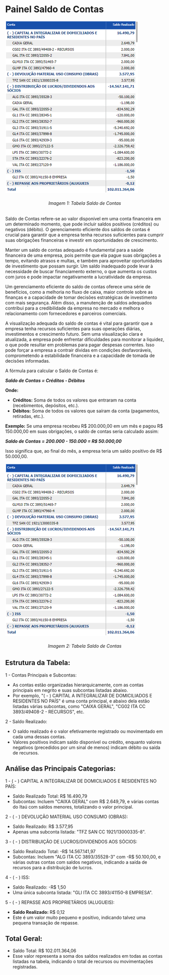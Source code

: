 # Painel Saldo de Contas
![Relatório "Saldo de Contas"](../../assets/account_balance.png)
<h6 align="center">Imagem 1: Tabela Saldo de Contas</h6>

Saldo de Contas refere-se ao valor disponível em uma conta financeira em um determinado momento, que pode incluir saldos positivos (créditos) ou negativos (débito). O gerenciamento eficiente dos saldos de contas é crucial para garantir que a empresa tenha recursos suficientes para cumprir suas obrigações financeiras e investir em oportunidades de crescimento.

Manter um saldo de contas adequado é fundamental para a saúde financeira de uma empresa, pois permite que ela pague suas obrigações a tempo, evitando atrasos e multas, e também para aproveitar oportunidades de investimento que possam surgir. Um saldo inadequado pode levar à necessidade de buscar financiamento externo, o que aumenta os custos com juros e pode impactar negativamente a lucratividade da empresa.

Um gerenciamento eficiente do saldo de contas oferece uma série de benefícios, como a melhoria no fluxo de caixa, maior controle sobre as finanças e a capacidade de tomar decisões estratégicas de investimento com mais segurança. Além disso, a manutenção de saldos adequados contribui para a credibilidade da empresa no mercado e melhora o relacionamento com fornecedores e parceiros comerciais.

A visualização adequada do saldo de contas é vital para garantir que a empresa tenha recursos suficientes para suas operações diárias, investimentos e crescimento futuro. Sem uma visualização clara e atualizada, a empresa pode enfrentar dificuldades para monitorar a liquidez, o que pode resultar em problemas para pagar despesas correntes. Isso pode forçar a empresa a contrair dívidas em condições desfavoráveis, comprometendo a estabilidade financeira e a capacidade de tomada de decisões informadas.

A fórmula para calcular o Saldo de Contas é:

**_Saldo de Contas = Créditos - Débitos_**

**Onde:**
- **Créditos:** Soma de todos os valores que entraram na conta (recebimentos, depósitos, etc.).
- **Débitos:** Soma de todos os valores que saíram da conta (pagamentos, retiradas, etc.).

**Exemplo:**
Se uma empresa recebeu R$ 200.000,00 em um mês e pagou R$ 150.000,00 em suas obrigações, o saldo de contas seria calculado assim:

**_Saldo de Contas = 200.000 - 150.000 = R$ 50.000,00_**

Isso significa que, ao final do mês, a empresa teria um saldo positivo de R$ 50.000,00.

![Relatório "Saldo de Contas"](../../assets/account_balance.png)
<h6 align="center">Imagem 2: Tabela Saldo de Contas</h6>

## **Estrutura da Tabela:**
1 - Contas Principais e Subcontas:

- As contas estão organizadas hierarquicamente, com as contas principais em negrito e suas subcontas listadas abaixo.
- Por exemplo, "( - ) CAPITAL A INTEGRALIZAR DE DOMICILIADOS E RESIDENTES NO PAÍS" é uma conta principal, e abaixo dela estão listadas várias subcontas, como "CAIXA GERAL", "CG02 ITA CC 3893/49408-2 - RECURSOS", etc.

2 - Saldo Realizado:

- O saldo realizado é o valor efetivamente registrado ou movimentado em cada uma dessas contas.
- Valores positivos indicam saldo disponível ou crédito, enquanto valores negativos (precedidos por um sinal de menos) indicam débito ou saída de recursos.

## **Análise das Principais Categorias:**
1 - ( - ) CAPITAL A INTEGRALIZAR DE DOMICILIADOS E RESIDENTES NO PAÍS:
- Saldo Realizado Total: R$ 16.490,79
- Subcontas: Incluem "CAIXA GERAL" com R$ 2.649,79, e várias contas do Itaú com saldos menores, totalizando o valor principal.

2 - ( - ) DEVOLUÇÃO MATERIAL USO CONSUMO (OBRAS):
- Saldo Realizado: R$ 3.577,95
- Apenas uma subconta listada: "TFZ SAN CC 1921/13000335-8".

3 - ( - ) DISTRIBUIÇÃO DE LUCROS/DIVIDENDOS AOS SÓCIOS:
- Saldo Realizado Total: -R$ 14.567.141,97
- Subcontas: Incluem "ALG ITA CC 3893/35528-3" com -R$ 50.100,00, e várias outras contas com saldos negativos, indicando a saída de recursos para a distribuição de lucros.

4 - ( - ) ISS:
- Saldo Realizado: -R$ 1,50
- Uma única subconta listada: "GLI ITA CC 3893/41150-8 EMPRESA".

5 - ( - ) REPASSE AOS PROPRIETÁRIOS (ALUGUEIS):
- **Saldo Realizado:** R$ 0,12
- Este é um valor muito pequeno e positivo, indicando talvez uma pequena transação de repasse.

## Total Geral:
- Saldo Total: R$ 102.011.364,06
- Esse valor representa a soma dos saldos realizados em todas as contas listadas na tabela, indicando o total de recursos ou movimentações registradas.
